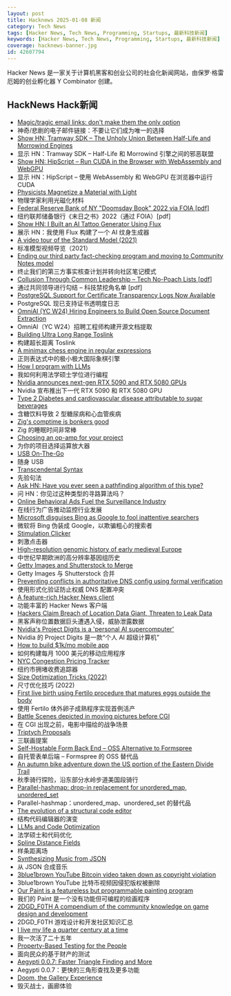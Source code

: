 ```yaml
---
layout: post
title: Hacknews 2025-01-08 新闻
category: Tech News
tags: [Hacker News, Tech News, Programming, Startups, 最新科技新闻]
keywords: [Hacker News, Tech News, Programming, Startups, 最新科技新闻]
coverage: hacknews-banner.jpg
id: 42607794
---
```


Hacker News 是一家关于计算机黑客和创业公司的社会化新闻网站，由保罗·格雷厄姆的创业孵化器 Y Combinator 创建。

## HackNews Hack新闻

- [Magic/tragic email links: don't make them the only option](https://recyclebin.zip/posts/annoyinglinks/)
- 神奇/悲剧的电子邮件链接：不要让它们成为唯一的选择
- [Show HN: Tramway SDK – The Unholy Union Between Half-Life and Morrowind Engines](https://racenis.github.io/tram-sdk/why.html)
- 显示 HN：Tramway SDK – Half-Life 和 Morrowind 引擎之间的邪恶联盟
- [Show HN: HipScript – Run CUDA in the Browser with WebAssembly and WebGPU](https://hipscript.lights0123.com/)
- 显示 HN：HipScript – 使用 WebAssembly 和 WebGPU 在浏览器中运行 CUDA
- [Physicists Magnetize a Material with Light](https://news.mit.edu/2024/physicists-magnetize-material-using-light-1218)
- 物理学家利用光磁化材料
- [Federal Reserve Bank of NY "Doomsday Book" 2022 via FOIA [pdf]](https://www.crisesnotes.com/content/files/2023/12/NYFRB-2006.--Doomsday-Book--Searchable.pdf)
- 纽约联邦储备银行《末日之书》2022（通过 FOIA）[pdf]
- [Show HN: I Built an AI Tattoo Generator Using Flux](https://www.tattoopro.ai/)
- 展示 HN：我使用 Flux 构建了一个 AI 纹身生成器
- [A video tour of the Standard Model (2021)](https://www.quantamagazine.org/a-video-tour-of-the-standard-model-20210716/)
- 标准模型视频导览（2021）
- [Ending our third party fact-checking program and moving to Community Notes model](https://about.fb.com/news/2025/01/meta-more-speech-fewer-mistakes/)
- 终止我们的第三方事实核查计划并转向社区笔记模式
- [Collusion Through Common Leadership – Tech No-Poach Lists [pdf]](https://wwws.law.northwestern.edu/research-faculty/clbe/events/antitrust/documents/prager_collusion_through_common_leadership.pdf)
- 通过共同领导进行勾结 – 科技禁挖角名单 [pdf]
- [PostgreSQL Support for Certificate Transparency Logs Now Available](https://blog.transparency.dev/postgresql-support-for-certificate-transparency-logs-released)
- PostgreSQL 现已支持证书透明度日志
- [OmniAI (YC W24) Hiring Engineers to Build Open Source Document Extraction](https://www.ycombinator.com/companies/omniai/jobs/LG5jeP2-full-stack-engineer)
- OmniAI（YC W24）招聘工程师构建开源文档提取
- [Building Ultra Long Range Toslink](https://blog.benjojo.co.uk/post/sfp-experiment-ultra-long-range-toslink)
- 构建超长距离 Toslink
- [A minimax chess engine in regular expressions](https://nicholas.carlini.com/writing/2025/regex-chess.html)
- 正则表达式中的极小极大国际象棋引擎
- [How I program with LLMs](https://crawshaw.io/blog/programming-with-llms)
- 我如何利用法学硕士学位进行编程
- [Nvidia announces next-gen RTX 5090 and RTX 5080 GPUs](https://www.theverge.com/2025/1/6/24337396/nvidia-rtx-5080-5090-5070-ti-5070-price-release-date)
- Nvidia 宣布推出下一代 RTX 5090 和 RTX 5080 GPU
- [Type 2 Diabetes and cardiovascular disease attributable to sugar beverages](https://www.nature.com/articles/s41591-024-03345-4)
- 含糖饮料导致 2 型糖尿病和心血管疾病
- [Zig's comptime is bonkers good](https://www.scottredig.com/blog/bonkers_comptime/)
- Zig 的睡眠时间非常棒
- [Choosing an op-amp for your project](https://lcamtuf.substack.com/p/choosing-an-op-amp-for-your-project)
- 为你的项目选择运算放大器
- [USB On-The-Go](https://computer.rip/2024-01-06-usb-on-the-go.html)
- 随身 USB
- [Transcendental Syntax](https://github.com/engboris/transcendental-syntax)
- 先验句法
- [Ask HN: Have you ever seen a pathfinding algorithm of this type?](https://blog.breathingworld.com/research-on-a-new-method-of-pathfinding-algorithm-for-performance-improvement/)
- 问 HN：你见过这种类型的寻路算法吗？
- [Online Behavioral Ads Fuel the Surveillance Industry](https://www.eff.org/deeplinks/2025/01/online-behavioral-ads-fuel-surveillance-industry-heres-how)
- 在线行为广告推动监控行业发展
- [Microsoft disguises Bing as Google to fool inattentive searchers](https://www.pcworld.com/article/2568916/microsoft-disguises-bing-as-google-to-fool-inattentive-searchers.html)
- 微软将 Bing 伪装成 Google，以欺骗粗心的搜索者
- [Stimulation Clicker](https://neal.fun/stimulation-clicker/)
- 刺激点击器
- [High-resolution genomic history of early medieval Europe](https://www.nature.com/articles/s41586-024-08275-2)
- 中世纪早期欧洲的高分辨率基因组历史
- [Getty Images and Shutterstock to Merge](https://newsroom.gettyimages.com/en/getty-images/getty-images-and-shutterstock-to-merge-creating-a-premier-visual-content-company)
- Getty Images 与 Shutterstock 合并
- [Preventing conflicts in authoritative DNS config using formal verification](https://blog.cloudflare.com/topaz-policy-engine-design/)
- 使用形式化验证防止权威 DNS 配置冲突
- [A feature-rich Hacker News client](https://github.com/Livinglist/Hacki)
- 功能丰富的 Hacker News 客户端
- [Hackers Claim Breach of Location Data Giant, Threaten to Leak Data](https://www.404media.co/hackers-claim-massive-breach-of-location-data-giant-threaten-to-leak-data/)
- 黑客声称位置数据巨头遭遇入侵，威胁泄露数据
- [Nvidia's Project Digits is a 'personal AI supercomputer'](https://techcrunch.com/2025/01/06/nvidias-project-digits-is-a-personal-ai-computer/)
- Nvidia 的 Project Digits 是一款“个人 AI 超级计算机”
- [How to build $1k/mo mobile app](https://twitter.com/niklogvinenko/status/1876314363163971744)
- 如何构建每月 1000 美元的移动应用程序
- [NYC Congestion Pricing Tracker](https://www.congestion-pricing-tracker.com/)
- 纽约市拥堵收费追踪器
- [Size Optimization Tricks (2022)](https://justine.lol/sizetricks/)
- 尺寸优化技巧 (2022)
- [First live birth using Fertilo procedure that matures eggs outside the body](https://www.businesswire.com/news/home/20241216400051/en/Gameto-Announces-World%E2%80%99s-First-Live-Birth-Using-Fertilo-Procedure-that-Matures-Eggs-Outside-the-Body)
- 使用 Fertilo 体外卵子成熟程序实现首例活产
- [Battle Scenes depicted in moving pictures before CGI](https://battlefieldanomalies.com/category-general/battle-scenes-depicted-in-moving-pictures-before-c-g-i/)
- 在 CGI 出现之前，电影中描绘的战争场景
- [Triptych Proposals](https://alexanderpetros.com/triptych/)
- 三联画提案
- [Self-Hostable Form Back End – OSS Alternative to Formspree](https://github.com/FormBee/FormBee)
- 自托管表单后端 – Formspree 的 OSS 替代品
- [An autumn bike adventure down the US portion of the Eastern Divide Trail](https://www.crazyguyonabike.com/doc/?doc_id=26078)
- 秋季骑行探险，沿东部分水岭步道美国段骑行
- [Parallel-hashmap: drop-in replacement for unordered_map, unordered_set](https://github.com/greg7mdp/parallel-hashmap)
- Parallel-hashmap：unordered_map、unordered_set 的替代品
- [The evolution of a structural code editor](https://crowdhailer.me/2025-01-02/the-evolution-of-a-structural-code-editor/)
- 结构代码编辑器的演变
- [LLMs and Code Optimization](https://wiredream.com/llm-optimizing-digit-diff/)
- 法学硕士和代码优化
- [Spline Distance Fields](https://zone.dog/braindump/spline_fields/)
- 样条距离场
- [Synthesizing Music from JSON](https://phoboslab.org/log/2025/01/synth)
- 从 JSON 合成音乐
- [3blue1brown YouTube Bitcoin video taken down as copyright violation](https://twitter.com/3blue1brown/status/1876291319955398799)
- 3blue1brown YouTube 比特币视频因侵犯版权被删除
- [Our Paint is a featureless but programmable painting program](https://www.wellobserve.com/index.php?post=20221222155743)
- 我们的 Paint 是一个没有功能但可编程的绘画程序
- [2DGD_F0TH A compendium of the community knowledge on game design and development](https://github.com/2DGD-F0TH/2DGD_F0TH)
- 2DGD_F0TH 游戏设计和开发社区知识汇总
- [I live my life a quarter century at a time](https://tla.systems/blog/2025/01/04/i-live-my-life-a-quarter-century-at-a-time/)
- 我一次活了二十五年
- [Property-Based Testing for the People](https://repository.upenn.edu/entities/publication/72ca3499-c5f6-4fc1-b5a3-9d66d8dd534e)
- 面向民众的基于财产的测试
- [Aegypti 0.0.7: Faster Triangle Finding and More](https://pypi.org/project/aegypti)
- Aegypti 0.0.7：更快的三角形查找及更多功能
- [Doom, the Gallery Experience](https://bobatealee.itch.io/doom-the-gallery-experience)
- 毁灭战士，画廊体验

